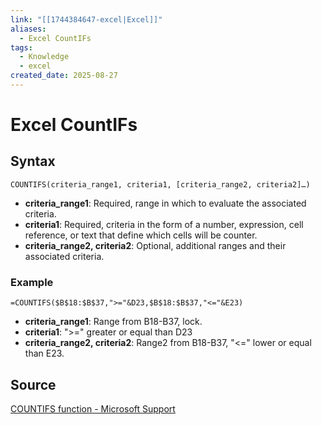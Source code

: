 ```yaml
---
link: "[[1744384647-excel|Excel]]"
aliases:
  - Excel CountIFs
tags:
  - Knowledge
  - excel
created_date: 2025-08-27
---
```

# Excel CountIFs

## Syntax
```Excel
COUNTIFS(criteria_range1, criteria1, [criteria_range2, criteria2]…)
```

- **criteria_range1**: Required, range in which to evaluate the associated criteria.
- **criteria1**: Required, criteria in the form of a number, expression, cell reference, or text that define which cells will be counter.
- **criteria_range2, criteria2**: Optional, additional ranges and their associated criteria.

### Example
```Excel
=COUNTIFS($B$18:$B$37,">="&D23,$B$18:$B$37,"<="&E23)
```
- **criteria_range1**: Range from B18-B37, lock.
- **criteria1**: ">=" greater or equal than D23
- **criteria_range2, criteria2**: Range2 from B18-B37, "<=" lower or equal than E23.

## Source
[COUNTIFS function - Microsoft Support](https://support.microsoft.com/en-gb/office/countifs-function-dda3dc6e-f74e-4aee-88bc-aa8c2a866842)

